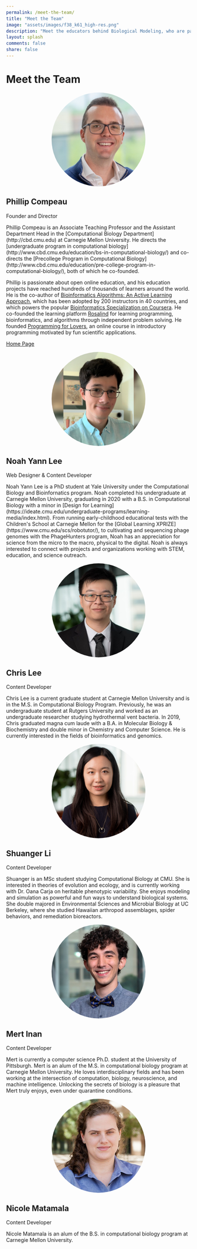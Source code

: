 ```yaml
---
permalink: /meet-the-team/
title: "Meet the Team"
image: "assets/images/f38_k61_high-res.png"
description: "Meet the educators behind Biological Modeling, who are passionate about making science education accessible."
layout: splash
comments: false
share: false
---
```


# Meet the Team

<div class="row">

  <div class="column">
    <div class="card">
      <img src="../assets/images/600px/compeau_phillip_2023.jpg" alt="Phillip Compeau" style="display:block; margin:auto; width:256px; border-radius:50%">
      <div class="container">
        <h2>Phillip Compeau</h2>
        <p class="title">Founder and Director</p>
        <p markdown="1"> Phillip Compeau is an Associate Teaching Professor and the Assistant Department Head in the [Computational Biology Department](http://cbd.cmu.edu) at Carnegie Mellon University. He directs the [undergraduate program in computational biology](http://www.cbd.cmu.edu/education/bs-in-computational-biology/) and co-directs the [Precollege Program in Computational Biology](http://www.cbd.cmu.edu/education/pre-college-program-in-computational-biology/), both of which he co-founded.

Phillip is passionate about open online education, and his education projects have reached hundreds of thousands of learners around the world. He is the co-author of [Bioinformatics Algorithms: An Active Learning Approach](http://bioinformaticsalgorithms.org), which has been adopted by 200 instructors in 40 countries, and which powers the popular [Bioinformatics Specialization on Coursera](https://www.coursera.org/specializations/bioinformatics). He co-founded the learning platform [Rosalind](http://rosalind.info) for learning programming, bioinformatics, and algorithms through independent problem solving. He founded [Programming for Lovers](http://compeau.cbd.cmu.edu/programming-for-lovers/), an online course in introductory programming motivated by fun scientific applications.</p>
<p><a class="button" href="https://compeau.cbd.cmu.edu" target="_blank" rel="noopener">Home Page</a></p>      </div>
    </div>
  </div>

  <div class="column">
    <div class="card">
      <img src="../assets/images/600px/lee_noah.png" alt="Noah Lee" style="display:block; margin:auto; width:256px; border-radius:50%">
      <div class="container">
        <h2>Noah Yann Lee</h2>
        <p class="title">Web Designer &amp; Content Developer</p>
        <p markdown="1">Noah Yann Lee is a PhD student at Yale University under the Computational Biology and Bioinfornatics program. Noah completed his undergraduate at Carnegie Mellon University, graduating in 2020 with a B.S. in Computational Biology with a minor in [Design for Learning](https://ideate.cmu.edu/undergraduate-programs/learning-media/index.html). From running early-childhood educational tests with the Children's School at Carnegie Mellon for the [Global Learning XPRIZE](https://www.cmu.edu/scs/robotutor/), to cultivating and sequencing phage genomes with the PhageHunters program, Noah has an appreciation for science from the micro to the macro, physical to the digital. Noah is always interested to connect with projects and organizations working with STEM, education, and science outreach.</p>
      </div>
    </div>
  </div>

</div>

<div class="row">

  <div class="column">
    <div class="card">
      <img src="../assets/images/600px/lee_chris.jpg" alt="Chris Lee" style="display:block; margin:auto; width:256px; border-radius:50%">
      <div class="container">
        <h2>Chris Lee</h2>
        <p class="title">Content Developer</p>
        <p>Chris Lee is a current graduate student at Carnegie Mellon University and is in the M.S. in Computational Biology Program. Previously, he was an undergraduate student at Rutgers University and worked as an undergraduate researcher studying hydrothermal vent bacteria. In 2019, Chris graduated magna cum laude with a B.A. in Molecular Biology & Biochemistry and double minor in Chemistry and Computer Science. He is currently interested in the fields of bioinformatics and genomics.</p>
      </div>
    </div>
  </div>

  <div class="column">
    <div class="card">
      <img src="../assets/images/600px/li_shuanger.png" alt="Shuanger Li" style="display:block; margin:auto; width:256px; border-radius:50%">
      <div class="container">
        <h2>Shuanger Li</h2>
        <p class="title">Content Developer</p>
        <p>Shuanger is an MSc student studying Computational Biology at CMU. She is interested in theories of evolution and ecology, and is currently working with Dr. Oana Carja on heritable phenotypic variability. She enjoys modeling and simulation as powerful and fun ways to understand biological systems. She double majored in Environmental Sciences and Microbial Biology at UC Berkeley, where she studied Hawaiian arthropod assemblages, spider behaviors, and remediation bioreactors.</p>
      </div>
    </div>
  </div>

</div>


<div class="row">

  <div class="column">
    <div class="card">
      <img src="../assets/images/600px/inan_mert.jpg" alt="Mert Inan" style="display:block; margin:auto; width:256px; border-radius:50%">
      <div class="container">
        <h2>Mert Inan</h2>
        <p class="title">Content Developer</p>
        <p markdown="1"> Mert is currently a computer science Ph.D. student at the University of Pittsburgh. Mert is an alum of the M.S. in computational biology program at Carnegie Mellon University. He loves interdisciplinary fields and has been working at the intersection of computation, biology, neuroscience, and machine intelligence. Unlocking the secrets of biology is a pleasure that Mert truly enjoys, even under quarantine conditions.</p>
      </div>
    </div>
  </div>

  <div class="column">
    <div class="card">
      <img src="../assets/images/600px/matamala_nicole.jpg" alt="Nicole Matamala" style="display:block; margin:auto; width:256px; border-radius:50%">
      <div class="container">
        <h2>Nicole Matamala</h2>
        <p class="title">Content Developer</p>
        <p>Nicole Matamala is an alum of the B.S. in computational biology program at Carnegie Mellon University.</p>
      </div>
    </div>
  </div>


</div>
